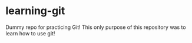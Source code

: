 # learning-git
Dummy repo for practicing Git!
This only purpose of this repository was to learn how to use git!
